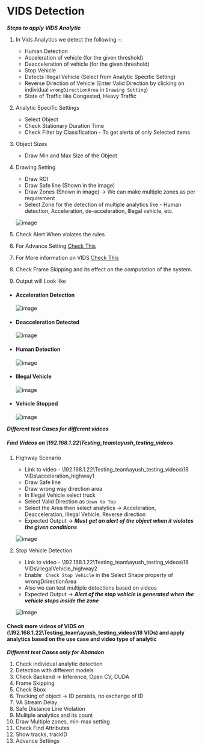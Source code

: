 # **VIDS Detection**
 
***Steps to apply VIDS Analytic***

1. In Vids Analytics we detect the following -:
   - Human Detection
   - Acceleration of vehicle (for the given threshold)
   - Deacceleration of vehicle (for the given threshold)
   - Stop Vehicle
   - Detects Illegal Vehicle (Select from Analytic Specific Setting)
   - Reverse Direction of Vehicle (Enter Valid Direction by clicking on individual `wrongDirectionArea` in `Drawing Setting`)
   - State of Traffic like Congested, Heavy Traffic
2. Analytic Specific Settings
   - Select Object
   - Check Stationary Duration Time                                 
   - Check Filter by Classification - To get alerts of only Selected items
3. Object Sizes
   - Draw Min and Max Size of the Object
4. Drawing Setting
   - Draw ROI
   - Draw Safe line (Shown in the image)
   - Draw Zones (Shown in image) -> We can make multiple zones as per requirement
   - Select Zone for the detection of multiple analytics like - Human detection, Acceleration, de-acceleration, Illegal vehicle, etc.
   
    ![image](https://github.com/ayushaggarwalI2V/Video-Analytics-Server/blob/main/18%20VIDs/images/vids.png "VMS image")
   
5. Check Alert When violates the rules
6. For Advance Setting [Check This](https://stackoverflowteams.com/c/i2v-systems/questions/132)
7. For More information on VIDS [Check This](https://stackoverflowteams.com/c/i2v-systems/questions/128)
9. Check Frame Skipping and its effect on the computation of the system.
10. Output will Look like
   - #### Acceleration Detection
      
     ![image](https://github.com/ayushaggarwalI2V/Video-Analytics-Server/blob/main/18%20VIDs/images/accelerated.png "Output")
   
   - #### Deacceleration Detected
      
     ![image](https://github.com/ayushaggarwalI2V/Video-Analytics-Server/blob/main/18%20VIDs/images/deaccelerated.png "Output")

   - #### Human Detection
      
     ![image](https://github.com/ayushaggarwalI2V/Video-Analytics-Server/blob/main/18%20VIDs/images/human%20detect.png "Output")

   - #### Illegal Vehicle

     ![image](https://github.com/ayushaggarwalI2V/Video-Analytics-Server/blob/main/18%20VIDs/images/illlegal.png "Illegal Vehicle")

   - #### Vehicle Stopped

     ![image](https://github.com/ayushaggarwalI2V/Video-Analytics-Server/blob/main/18%20VIDs/images/stop%20vehicle.png "stop vehicle")

***Different test Cases for different videos***
##### Find Videos on _\\192.168.1.22\Testing_team\ayush_testing_videos_

1. Highway Scenario
   - Link to video - \\192.168.1.22\Testing_team\ayush_testing_videos\18 VIDs\acceleration_highway1
   - Draw Safe line
   - Draw wrong way direction area
   - In Illegal Vehicle select truck
   - Select Valid Direction as `Down to Top`
   - Select the Area then select analytics -> Acceleration, Deacceleration, Illegal Vehicle, Reverse direction
   - Expected Output -> **_Must get an alert of the object when it violates the given conditions_**
     
   ![image](https://github.com/ayushaggarwalI2V/Video-Analytics-Server/blob/main/18%20VIDs/images/vids.png "Highway Scenario")

2. Stop Vehicle Detection 
   - Link to video - \\192.168.1.22\Testing_team\ayush_testing_videos\18 VIDs\illegalVehicle_highway2
   - Enable ` Check Stop Vehicle` in the Select Shape property of wrongDrirectionArea
   - Also we can test multiple detections based on videos
   - Expected Output -> **_Alert of the stop vehicle is generated when the vehicle stops inside the zone_**
   
   ![image](https://github.com/ayushaggarwalI2V/Video-Analytics-Server/blob/main/18%20VIDs/images/stop%20.png "stop vehicle")

#### Check more videos of VIDS on (\\192.168.1.22\Testing_team\ayush_testing_videos\18 VIDs) and apply analytics based on the use case and video type of analytic

***Different test Cases only for Abandon***

1. Check individual analytic detection 
2. Detection with different models
3. Check Backend -> Inference, Open CV, CUDA
4. Frame Skipping
5. Check Bbox
6. Tracking of object -> ID persists, no exchange of ID
7. VA Stream Delay
8. Safe Distance Line Violation
9. Mulitple analytics and its count
10. Draw Multiple zones, min-max setting
11. Check Find Attributes
12. Show tracks, trackID
13. Advance Settings

